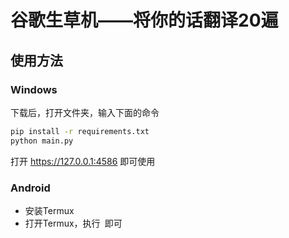 # 谷歌生草机——将你的话翻译20遍

## 使用方法
### Windows
下载后，打开文件夹，输入下面的命令
```bash
pip install -r requirements.txt
python main.py
```
打开 https://127.0.0.1:4586 即可使用
### Android
* 安装Termux
* 打开Termux，执行` `即可